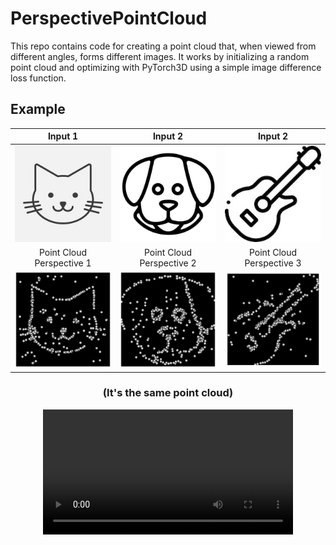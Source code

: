 # PerspectivePointCloud

This repo contains code for creating a point cloud that, when viewed from different angles, forms different images. It works by initializing a random point cloud and optimizing with PyTorch3D using a simple image difference loss function.

## Example

| Input 1 | Input 2 | Input 2 |
|  :---:  |  :---:  |  :---:  |
| ![Cat Drawing](/images/cat_face_line_drawing.jpeg?raw=true "Cat Drawing") | ![Dog Drawing](/images/dog_face.jpeg?raw=true "Dog Drawing") | ![Guitar Drawing](/images/guitar_line_drawing.jpeg?raw=true "Guitar Drawing")
| Point Cloud Perspective 1  |  Point Cloud Perspective 2 |  Point Cloud Perspective 3 |
| ![Cat Point Cloud](/images/cat_point_cloud.png?raw=true "Cat Point Cloud") | ![Dog Point Cloud](/images/dog_point_cloud.png?raw=true "Dog Point Cloud") | ![GuitarOutput](/images/guitar_point_cloud.png?raw=true "Guitar Point Cloud") |

<h3 align="center">(It's the same point cloud)</h3>

<div align="center">
  <video src="https://user-images.githubusercontent.com/47218308/206943774-d34c71bd-a524-40fd-917b-6d3cbae778e2.mp4" width=400/>
<div/>

## Get started

PyTorch3D requires `conda`. Install the environment `pytorch3d_notebooks.yml`.
